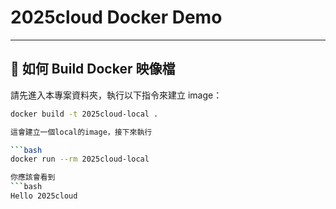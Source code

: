 # 2025cloud Docker Demo
---

## 🔧 如何 Build Docker 映像檔

請先進入本專案資料夾，執行以下指令來建立 image：

```bash
docker build -t 2025cloud-local .

這會建立一個local的image，接下來執行

```bash
docker run --rm 2025cloud-local

你應該會看到
```bash
Hello 2025cloud